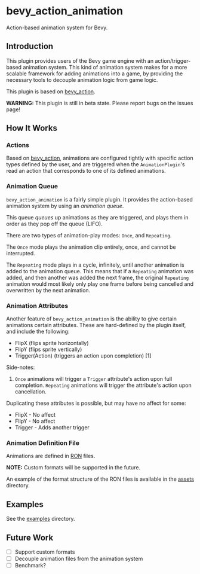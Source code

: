 # bevy_action_animation

Action-based animation system for Bevy.

## Introduction

This plugin provides users of the Bevy game engine with an action/trigger-based animation system.
This kind of animation system makes for a more scalable framework for adding animations into a game,
by providing the necessary tools to decouple animation logic from game logic.

This plugin is based on [bevy_action](https://www.github.com/undersquire/bevy_action).

**WARNING:** This plugin is still in beta state. Please report bugs on the issues page!

## How It Works

### Actions

Based on [bevy_action](https://www.github.com/undersquire/bevy_action), animations are configured tightly
with specific action types defined by the user, and are triggered when the `AnimationPlugin`'s read an action
that corresponds to one of its defined animations.

### Animation Queue

`bevy_action_animation` is a fairly simple plugin. It provides the action-based animation system
by using an *animation queue*.

This queue *queues* up animations as they are triggered, and plays them in order as they pop off the queue (LIFO).

There are two types of animation-play modes: `Once`, and `Repeating`.

The `Once` mode plays the animation clip entirely, once, and cannot be interrupted.

The `Repeating` mode plays in a cycle, infinitely, until another animation is added to the animation queue.
This means that if a `Repeating` animation was added, and then another was added the next frame, the original
`Repeating` animation would most likely only play one frame before being cancelled and overwritten by the next animation.

### Animation Attributes

Another feature of `bevy_action_animation` is the ability to give certain animations certain attributes. These are hard-defined
by the plugin itself, and include the following:

- FlipX (flips sprite horizontally)
- FlipY (flips sprite vertically)
- Trigger(Action) (triggers an action upon completion) [1]

Side-notes:

1. `Once` animations will trigger a `Trigger` attribute's action upon full completion. `Repeating` animations will trigger the attribute's action upon cancellation.

Duplicating these attributes is possible, but may have no affect for some:

- FlipX - No affect
- FlipY - No affect
- Trigger - Adds another trigger

### Animation Definition File

Animations are defined in [RON](https://www.github.com/ron-rs/ron) files.

**NOTE:** Custom formats will be supported in the future.

An example of the format structure of the RON files is available in the [assets](https://www.github.com/undersquire/bevy_action_animation) directory.

## Examples

See the [examples](https://www.github.com/undersquire/bevy_action_animation) directory.

## Future Work

- [ ] Support custom formats
- [ ] Decouple animation files from the animation system
- [ ] Benchmark?
